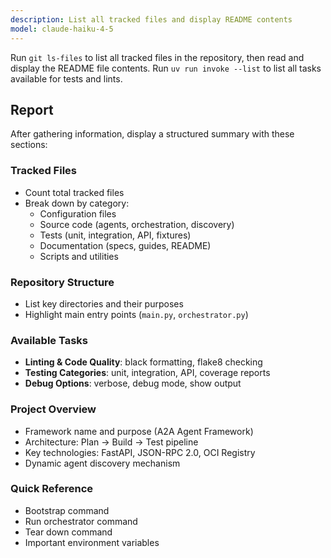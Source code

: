 ```yaml
---
description: List all tracked files and display README contents
model: claude-haiku-4-5
---
```


Run `git ls-files` to list all tracked files in the repository, then read and display the README file contents.
Run `uv run invoke --list` to list all tasks available for tests and lints.

## Report

After gathering information, display a structured summary with these sections:

### Tracked Files
- Count total tracked files
- Break down by category:
  - Configuration files
  - Source code (agents, orchestration, discovery)
  - Tests (unit, integration, API, fixtures)
  - Documentation (specs, guides, README)
  - Scripts and utilities

### Repository Structure
- List key directories and their purposes
- Highlight main entry points (`main.py`, `orchestrator.py`)

### Available Tasks
- **Linting & Code Quality**: black formatting, flake8 checking
- **Testing Categories**: unit, integration, API, coverage reports
- **Debug Options**: verbose, debug mode, show output

### Project Overview
- Framework name and purpose (A2A Agent Framework)
- Architecture: Plan → Build → Test pipeline
- Key technologies: FastAPI, JSON-RPC 2.0, OCI Registry
- Dynamic agent discovery mechanism

### Quick Reference
- Bootstrap command
- Run orchestrator command
- Tear down command
- Important environment variables